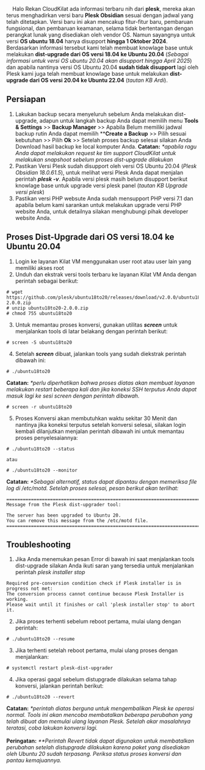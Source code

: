 &nbsp; &nbsp; Halo Rekan CloudKilat ada informasi terbaru nih dari **plesk**, mereka akan terus menghadirkan versi baru **Plesk Obsidian** sesuai dengan jadwal yang telah ditetapkan. Versi baru ini akan mencakup fitur-fitur baru, pembaruan fungsional, dan pembaruan keamanan, selama tidak bertentangan dengan perangkat lunak yang disediakan oleh vendor OS. Namun sayangnya untuk versi **OS ubuntu 18.04** hanya disupport **hingga 1 Oktober 2024**. Berdasarkan informasi tersebut kami telah membuat knowlage base untuk melakukan **dist-upgrade dari OS versi 18.04 ke Ubuntu 20.04** (_Sebagai informasi untuk versi OS ubuntu 20.04 akan disupport hingga April 2025_) dan apabila nantinya versi OS Ubuntu 20.04 **sudah tidak disupport** lagi oleh Plesk kami juga telah membuat knowlage base untuk melakukan **dist-upgrade dari OS versi 20.04 ke Ubuntu 22.04** (_tautan KB Ardi_).

## Persiapan
1. Lakukan backup secara menyeluruh sebelum Anda melakukan dist-upgrade, adapun untuk langkah backup Anda dapat memilih menu **Tools & Settings** >> **Backup Manager** >> Apabila Belum memiliki jadwal backup rutin Anda dapat memilih ****Create a Backup** >> Pilih sesuai kebutuhan >> Pilih **Ok** >> Setelah proses backup selesai silakan Anda Download hasil backup ke local komputer Anda.
**Catatan:** _*apabila ragu Anda dapat melakukan request ke tim support CloudKilat untuk melakukan snapshoot sebelum proses dist-upgrade dilakukan_
2. Pastikan Versi Plesk sudah disupport oleh versi OS Ubuntu 20.04 (_Plesk Obsidian 18.0.61.5_), untuk melihat versi Plesk Anda dapat menjalan perintah **_plesk -v_**. Apabila versi plesk masih belum disupport berikut knowlage base untuk upgrade versi plesk panel (_tautan KB Upgrade versi plesk_)
3. Pastikan versi PHP websute Anda sudah mensupport PHP versi 7.1 dan apabila belum kami sarankan untuk melakukan upgrade versi PHP website Anda, untuk detailnya silakan menghubungi pihak developer website Anda.

## Proses Dist-Upgrade dari OS versi 18.04 ke Ubuntu 20.04
1. Login ke layanan Kilat VM menggunakan user root atau user lain yang memiliki akses root
2. Unduh dan ekstrak versi tools terbaru ke layanan Kilat VM Anda dengan perintah sebagai berikut:
```
# wget https://github.com/plesk/ubuntu18to20/releases/download/v2.0.0/ubuntu18to20-2.0.0.zip
# unzip ubuntu18to20-2.0.0.zip
# chmod 755 ubuntu18to20
```

3. Untuk memantau proses konversi, gunakan utilitas **_screen_** untuk menjalankan tools di latar belakang dengan perintah berikut:

```
# screen -S ubuntu18to20
```

4. Setelah **_screen_** dibuat, jalankan tools yang sudah diekstrak perintah dibawah ini:

```
# ./ubuntu18to20
```
**Catatan:** _*perlu diperhatikan bahwa proses diatas akan membuat layanan melakukan restart beberapa kali dan jika koneksi SSH terputus Anda dapat masuk lagi ke sesi screen dengan perintah dibawah._

```
# screen -r ubuntu18to20
```

5. Proses Konversi akan membutuhkan waktu sekitar 30 Menit dan nantinya jika koneksi terputus setelah konversi selesai, silakan login kembali dilanjutkan menjalan perintah dibawah ini untuk memantau proses penyelesaiannya:
```
# ./ubuntu18to20 --status

atau

# ./ubuntu18to20 --monitor
```
**Catatan:** _*Sebagai alternatif, status dapat dipantau dengan memeriksa file log di /etc/motd. Setelah proses selesai, pesan berikut akan terlihat:_

```
===============================================================================
Message from the Plesk dist-upgrader tool:

The server has been upgraded to Ubuntu 20.
You can remove this message from the /etc/motd file.
===============================================================================
```

## Troubleshooting
1. Jika Anda menemukan pesan Error di bawah ini saat menjalankan tools dist-upgrade silakan Anda ikuti saran yang tersedia untuk menjalankan perintah _plesk installer stop_  
```
Required pre-conversion condition check if Plesk installer is in progress not met:
The conversion process cannot continue because Plesk Installer is working.
Please wait until it finishes or call 'plesk installer stop' to abort it.
```
2.  Jika proses terhenti sebelum reboot pertama, mulai ulang dengan perintah:
```
# ./ubuntu18to20 --resume
```
3. Jika terhenti setelah reboot pertama, mulai ulang proses dengan menjalankan:
```
# systemctl restart plesk-dist-upgrader
```
4. Jika operasi gagal sebelum distupgrade dilakukan selama tahap konversi, jalankan perintah berikut:
```
# ./ubuntu18to20 --revert
```
**Catatan:** _*perintah diatas berguna untuk mengembalikan Plesk ke operasi normal. Tools ini akan mencoba membatalkan beberapa perubahan yang telah dibuat dan memulai ulang layanan Plesk. Setelah akar masalahnya teratasi, coba lakukan konversi lagi._ 
<br/><br/>
**Peringatan:** _**Perintah Revert tidak dapat digunakan untuk membatalkan perubahan setelah distupgrade dilakukan karena paket yang disediakan oleh Ubuntu 20 sudah terpasang. Periksa status proses konversi dan pantau kemajuannya._

